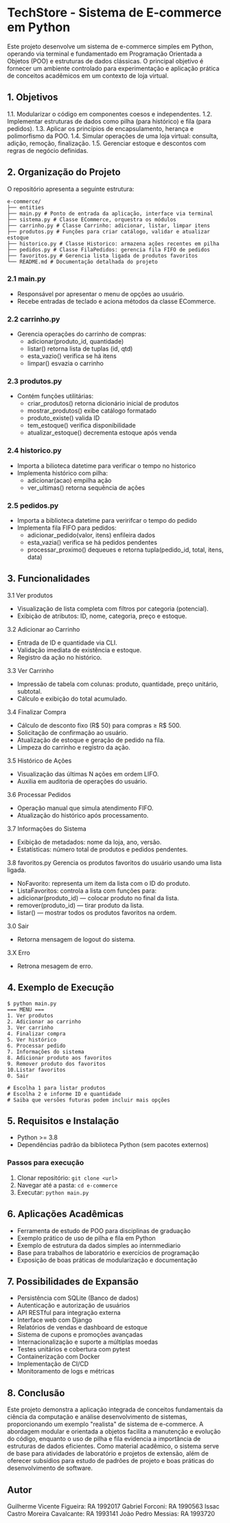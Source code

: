 # TechStore - Sistema de E-commerce em Python

Este projeto desenvolve um sistema de e-commerce simples em Python, operando via
terminal e fundamentado em Programação Orientada a Objetos (POO) e estruturas de dados
clássicas. O principal objetivo é fornecer um ambiente controlado para experimentação
e aplicação prática de conceitos acadêmicos em um contexto de loja virtual.

## 1. Objetivos
1.1. Modularizar o código em componentes coesos e independentes.
1.2. Implementar estruturas de dados como pilha (para histórico) e fila (para pedidos).
1.3. Aplicar os princípios de encapsulamento, herança e polimorfismo da POO.
1.4. Simular operações de uma loja virtual: consulta, adição, remoção, finalização.
1.5. Gerenciar estoque e descontos com regras de negócio definidas.

## 2. Organização do Projeto
O repositório apresenta a seguinte estrutura:
```
e-commerce/
├── entities
├── main.py # Ponto de entrada da aplicação, interface via terminal
├── sistema.py # Classe ECommerce, orquestra os módulos
├── carrinho.py # Classe Carrinho: adicionar, listar, limpar itens
├── produtos.py # Funções para criar catálogo, validar e atualizar estoque
├── historico.py # Classe Historico: armazena ações recentes em pilha
├── pedidos.py # Classe FilaPedidos: gerencia fila FIFO de pedidos
├── favoritos.py # Gerencia lista ligada de produtos favoritos
└── README.md # Documentação detalhada do projeto
```

### 2.1 main.py
- Responsável por apresentar o menu de opções ao usuário.
- Recebe entradas de teclado e aciona métodos da classe ECommerce.

### 2.2 carrinho.py
- Gerencia operações do carrinho de compras:
  - adicionar(produto_id, quantidade)
  - listar() retorna lista de tuplas (id, qtd)
  - esta_vazio() verifica se há itens
  - limpar() esvazia o carrinho

### 2.3 produtos.py
- Contém funções utilitárias:
  - criar_produtos() retorna dicionário inicial de produtos
  - mostrar_produtos() exibe catálogo formatado
  - produto_existe() valida ID
  - tem_estoque() verifica disponibilidade
  - atualizar_estoque() decrementa estoque após venda

### 2.4 historico.py
- Importa a bilioteca datetime para verificar o tempo no historico 
- Implementa histórico com pilha:
  - adicionar(acao) empilha ação
  - ver_ultimas() retorna sequência de ações

### 2.5 pedidos.py
- Importa a biblioteca datetime para veririfcar o tempo do pedido
- Implementa fila FIFO para pedidos:
  - adicionar_pedido(valor, itens) enfileira dados
  - esta_vazia() verifica se há pedidos pendentes
  - processar_proximo() dequeues e retorna tupla(pedido_id, total, itens, data)

## 3. Funcionalidades
3.1 Ver produtos
- Visualização de lista completa com filtros por categoria (potencial).
- Exibição de atributos: ID, nome, categoria, preço e estoque.

3.2 Adicionar ao Carrinho
- Entrada de ID e quantidade via CLI.
- Validação imediata de existência e estoque.
- Registro da ação no histórico.

3.3 Ver Carrinho
- Impressão de tabela com colunas: produto, quantidade, preço unitário, subtotal.
- Cálculo e exibição do total acumulado.

3.4 Finalizar Compra
- Cálculo de desconto fixo (R$ 50) para compras ≥ R$ 500.
- Solicitação de confirmação ao usuário.
- Atualização de estoque e geração de pedido na fila.
- Limpeza do carrinho e registro da ação.

3.5 Histórico de Ações
- Visualização das últimas N ações em ordem LIFO.
- Auxilia em auditoria de operações do usuário.

3.6 Processar Pedidos
- Operação manual que simula atendimento FIFO.
- Atualização do histórico após processamento.

3.7 Informações do Sistema
- Exibição de metadados: nome da loja, ano, versão.
- Estatísticas: número total de produtos e pedidos pendentes.

3.8 favoritos.py
Gerencia os produtos favoritos do usuário usando uma lista ligada.

- NoFavorito: representa um item da lista com o ID do produto.
- ListaFavoritos: controla a lista com funções para:
 - adicionar(produto_id) — colocar produto no final da lista.
 - remover(produto_id) — tirar produto da lista.
 - listar() — mostrar todos os produtos favoritos na ordem.

3.0 Sair
- Retorna mensagem de logout do sistema.

3.X Erro
- Retrona mesagem de erro.

## 4. Exemplo de Execução
```
$ python main.py
=== MENU ===
1. Ver produtos
2. Adicionar ao carrinho
3. Ver carrinho
4. Finalizar compra
5. Ver histórico
6. Processar pedido
7. Informações do sistema
8. Adicionar produto aos favoritos
9. Remover produto dos favoritos
10.Listar favoritos
0. Sair

# Escolha 1 para listar produtos
# Escolha 2 e informe ID e quantidade
# Saiba que versões futuras podem incluir mais opções
```

## 5. Requisitos e Instalação
- Python >= 3.8
- Dependências padrão da biblioteca Python (sem pacotes externos)

### Passos para execução
1. Clonar repositório: `git clone <url>`
2. Navegar até a pasta: `cd e-commerce`
3. Executar: `python main.py`

## 6. Aplicações Acadêmicas
- Ferramenta de estudo de POO para disciplinas de graduação
- Exemplo prático de uso de pilha e fila em Python
- Exemplo de estrutura da dados simples ao internmediario
- Base para trabalhos de laboratório e exercícios de programação
- Exposição de boas práticas de modularização e documentação

## 7. Possibilidades de Expansão
- Persistência com SQLite (Banco de dados)
- Autenticação e autorização de usuários
- API RESTful para integração externa
- Interface web com Django
- Relatórios de vendas e dashboard de estoque
- Sistema de cupons e promoções avançadas
- Internacionalização e suporte a múltiplas moedas
- Testes unitários e cobertura com pytest
- Containerização com Docker
- Implementação de CI/CD
- Monitoramento de logs e métricas

## 8. Conclusão
Este projeto demonstra a aplicação integrada de conceitos fundamentais da ciência
da computação e análise desenvolvimento de sistemas, proporcionando um exemplo "realista" de sistema de e-commerce.
A abordagem modular e orientada a objetos facilita a manutenção e evolução do código,
enquanto o uso de pilha e fila evidencia a importância de estruturas de dados eficientes.
Como material acadêmico, o sistema serve de base para atividades de laboratório e
projetos de extensão, além de oferecer subsídios para estudo de padrões de projeto
e boas práticas do desenvolvimento de software.

## Autor
Guilherme Vicente Figueira: RA 1992017
Gabriel Forconi: RA 1990563
Issac Castro Moreira Cavalcante: RA 1993141
João Pedro Messias: RA 1993720
